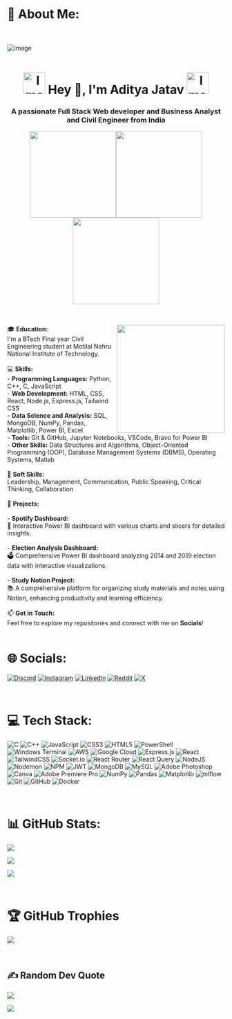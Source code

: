 # 💫 About Me: <br/><br/>
![image](https://github.com/user-attachments/assets/2dae72d1-c3b3-4a5f-b159-09bc28c4c64d)
<br>
<h1 align="center" style="margin: 0 auto;">
  <br> 
  <img src="https://user-images.githubusercontent.com/74038190/213844263-a8897a51-32f4-4b3b-b5c2-e1528b89f6f3.png" height="50" width="50" alt="Image">
  Hey 👋, I'm Aditya Jatav  
  <img src="https://user-images.githubusercontent.com/74038190/213844263-a8897a51-32f4-4b3b-b5c2-e1528b89f6f3.png" height="50" width="50" alt="Image">
  <br>
</h1>

<h3 align="center">A passionate Full Stack Web developer and Business Analyst and Civil Engineer from India</h3>
<div align="center" style="margin: 0 auto; display: flex; justify-content: center; flex-wrap: wrap;">
  <img src="https://user-images.githubusercontent.com/74038190/213866269-5d00981c-7c98-46d7-8a8e-16f462f15227.gif" style="max-width: 100%; height: auto; width: 200px;">
  <img src="https://user-images.githubusercontent.com/74038190/213866269-5d00981c-7c98-46d7-8a8e-16f462f15227.gif" style="max-width: 100%; height: auto; width: 200px;">
  <img src="https://user-images.githubusercontent.com/74038190/213866269-5d00981c-7c98-46d7-8a8e-16f462f15227.gif" style="max-width: 100%; height: auto; width: 200px;">
</div>




<br><br>
<img src="https://camo.githubusercontent.com/8a9c7f854df987a0b488caf7b4ca6fb56e368e1a0b85602574da94c19d1c2d2e/68747470733a2f2f70687973696373677572756b756c2e66696c65732e776f726470726573732e636f6d2f323031392f30322f6368617261637465722d312e676966" align="right" height="250" width ="250">🎓 **Education:**  <br> I'm a BTech Final year Civil Engineering student at Motilal Nehru National Institute of Technology.<br><br> 💻 **Skills:**  <br>- **Programming Languages:** Python, C++, C, JavaScript<br>- **Web Development:** HTML, CSS, React, Node.js, Express.js, Tailwind CSS<br>- **Data Science and Analysis:** SQL, MongoDB, NumPy, Pandas, Matplotlib, Power BI, Excel<br>- **Tools:** Git & GitHub, Jupyter Notebooks, VSCode, Bravo for Power BI<br>- **Other Skills:** Data Structures and Algorithms, Object-Oriented Programming (OOP), Database Management Systems (DBMS), Operating Systems, Matlab<br><br>🌟 **Soft Skills:**  <br>Leadership, Management, Communication, Public Speaking, Critical Thinking, Collaboration<br><br>🔭 **Projects:**<br><br>- **Spotify Dashboard:**  <br>  🎵 Interactive Power BI dashboard with various charts and slicers for detailed insights.<br><br>- **Election Analysis Dashboard:**  <br>  🗳️ Comprehensive Power BI dashboard analyzing 2014 and 2019 election data with interactive visualizations.<br><br>- **Study Notion Project:**  <br>  📚 A comprehensive platform for organizing study materials and notes using Notion, enhancing productivity and learning efficiency.<br><br>📫 **Get in Touch:**  <br>Feel free to explore my repositories and connect with me on **Socials**!<br><br>

# 🌐 Socials:
[![Discord](https://img.shields.io/badge/Discord-%237289DA.svg?logo=discord&logoColor=white)](https://discord.gg/c6nsmuHc) [![Instagram](https://img.shields.io/badge/Instagram-%23E4405F.svg?logo=Instagram&logoColor=white)](https://instagram.com/aditya_adi_19) [![LinkedIn](https://img.shields.io/badge/LinkedIn-%230077B5.svg?logo=linkedin&logoColor=white)](https://linkedin.com/in/aditya-jatav) [![Reddit](https://img.shields.io/badge/Reddit-%23FF4500.svg?logo=Reddit&logoColor=white)](https://reddit.com/user/Hot-Smell-668) [![X](https://img.shields.io/badge/X-black.svg?logo=X&logoColor=white)](https://x.com/adityaj67755567) 

<br>

# 💻 Tech Stack:
![C](https://img.shields.io/badge/c-%2300599C.svg?style=for-the-badge&logo=c&logoColor=white) ![C++](https://img.shields.io/badge/c++-%2300599C.svg?style=for-the-badge&logo=c%2B%2B&logoColor=white) ![JavaScript](https://img.shields.io/badge/javascript-%23323330.svg?style=for-the-badge&logo=javascript&logoColor=%23F7DF1E) ![CSS3](https://img.shields.io/badge/css3-%231572B6.svg?style=for-the-badge&logo=css3&logoColor=white) ![HTML5](https://img.shields.io/badge/html5-%23E34F26.svg?style=for-the-badge&logo=html5&logoColor=white) ![PowerShell](https://img.shields.io/badge/PowerShell-%235391FE.svg?style=for-the-badge&logo=powershell&logoColor=white) ![Windows Terminal](https://img.shields.io/badge/Windows%20Terminal-%234D4D4D.svg?style=for-the-badge&logo=windows-terminal&logoColor=white) ![AWS](https://img.shields.io/badge/AWS-%23FF9900.svg?style=for-the-badge&logo=amazon-aws&logoColor=white) ![Google Cloud](https://img.shields.io/badge/GoogleCloud-%234285F4.svg?style=for-the-badge&logo=google-cloud&logoColor=white) ![Express.js](https://img.shields.io/badge/express.js-%23404d59.svg?style=for-the-badge&logo=express&logoColor=%2361DAFB) ![React](https://img.shields.io/badge/react-%2320232a.svg?style=for-the-badge&logo=react&logoColor=%2361DAFB) ![TailwindCSS](https://img.shields.io/badge/tailwindcss-%2338B2AC.svg?style=for-the-badge&logo=tailwind-css&logoColor=white) ![Socket.io](https://img.shields.io/badge/Socket.io-black?style=for-the-badge&logo=socket.io&badgeColor=010101) ![React Router](https://img.shields.io/badge/React_Router-CA4245?style=for-the-badge&logo=react-router&logoColor=white) ![React Query](https://img.shields.io/badge/-React%20Query-FF4154?style=for-the-badge&logo=react%20query&logoColor=white) ![NodeJS](https://img.shields.io/badge/node.js-6DA55F?style=for-the-badge&logo=node.js&logoColor=white) ![Nodemon](https://img.shields.io/badge/NODEMON-%23323330.svg?style=for-the-badge&logo=nodemon&logoColor=%BBDEAD) ![NPM](https://img.shields.io/badge/NPM-%23CB3837.svg?style=for-the-badge&logo=npm&logoColor=white) ![JWT](https://img.shields.io/badge/JWT-black?style=for-the-badge&logo=JSON%20web%20tokens) ![MongoDB](https://img.shields.io/badge/MongoDB-%234ea94b.svg?style=for-the-badge&logo=mongodb&logoColor=white) ![MySQL](https://img.shields.io/badge/mysql-4479A1.svg?style=for-the-badge&logo=mysql&logoColor=white) ![Adobe Photoshop](https://img.shields.io/badge/adobe%20photoshop-%2331A8FF.svg?style=for-the-badge&logo=adobe%20photoshop&logoColor=white) ![Canva](https://img.shields.io/badge/Canva-%2300C4CC.svg?style=for-the-badge&logo=Canva&logoColor=white) ![Adobe Premiere Pro](https://img.shields.io/badge/Adobe%20Premiere%20Pro-9999FF.svg?style=for-the-badge&logo=Adobe%20Premiere%20Pro&logoColor=white) ![NumPy](https://img.shields.io/badge/numpy-%23013243.svg?style=for-the-badge&logo=numpy&logoColor=white) ![Pandas](https://img.shields.io/badge/pandas-%23150458.svg?style=for-the-badge&logo=pandas&logoColor=white) ![Matplotlib](https://img.shields.io/badge/Matplotlib-%23ffffff.svg?style=for-the-badge&logo=Matplotlib&logoColor=black) ![mlflow](https://img.shields.io/badge/mlflow-%23d9ead3.svg?style=for-the-badge&logo=numpy&logoColor=blue) ![Git](https://img.shields.io/badge/git-%23F05033.svg?style=for-the-badge&logo=git&logoColor=white) ![GitHub](https://img.shields.io/badge/github-%23121011.svg?style=for-the-badge&logo=github&logoColor=white) ![Docker](https://img.shields.io/badge/docker-%230db7ed.svg?style=for-the-badge&logo=docker&logoColor=white)

<br>

# 📊 GitHub Stats:
![](https://github-readme-stats.vercel.app/api?username=parth-jatav&theme=dark&hide_border=false&include_all_commits=true&count_private=true)<br/>

![](https://github-readme-streak-stats.herokuapp.com/?user=parth-jatav&theme=dark&hide_border=false)<br/>

![](https://github-readme-stats.vercel.app/api/top-langs/?username=parth-jatav&theme=dark&hide_border=false&include_all_commits=true&count_private=true&layout=compact)

<br>

# 🏆 GitHub Trophies
![](https://github-profile-trophy.vercel.app/?username=parth-jatav&theme=radical&no-frame=false&no-bg=true&margin-w=4)

<br>


## ✍️ Random Dev Quote 
![](https://quotes-github-readme.vercel.app/api?type=horizontal&theme=radical)

[![](https://visitcount.itsvg.in/api?id=parth-jatav&icon=0&color=0)](https://visitcount.itsvg.in)
